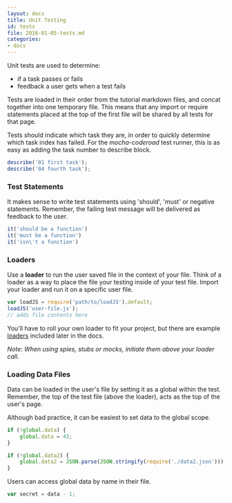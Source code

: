 ```yaml
---
layout: docs
title: Unit Testing
id: tests
file: 2016-01-05-tests.md
categories:
- docs
---
```


Unit tests are used to determine:

* if a task passes or fails
* feedback a user gets when a test fails

Tests are loaded in their order from the tutorial markdown files, and concat together into one temporary file. This means that any import or require statements placed at the top of the first file will be shared by all tests for that page.

Tests should indicate which task they are, in order to quickly determine which task index has failed. For the *mocha-coderoad* test runner, this is as easy as adding the task number to describe block.

```js
describe('01 first task');
describe('04 fourth task');
```

### Test Statements

It makes sense to write test statements using 'should', 'must' or negative statements. Remember, the failing test message will be delivered as feedback to the user.

```js
it('should be a function')
it('must be a function')
it('isn\'t a function')
```

### Loaders

Use a **loader** to run the user saved file in the context of your file. Think of a loader as a way to place the file your testing inside of your test file. Import your loader and run it on a specific user file.

```js
var loadJS = require('path/to/loadJS').default;
loadJS('user-file.js');
// adds file contents here
```

You'll have to roll your own loader to fit your project, but there are example [loaders](#test-loaders) included later in the docs.

*Note: When using spies, stubs or mocks, initiate them above your loader call.*



### Loading Data Files

Data can be loaded in the user's file by setting it as a global within the test. Remember, the top of the test file (above the loader), acts as the top of the user's page.

Although bad practice, it can be easiest to set data to the global scope.

```js
if (!global.data) {
    global.data = 43;
}

if (!global.data2) {
    global.data2 = JSON.parse(JSON.stringify(require('./data2.json')));
}
```

Users can access global data by name in their file.

```js
var secret = data - 1;
```
